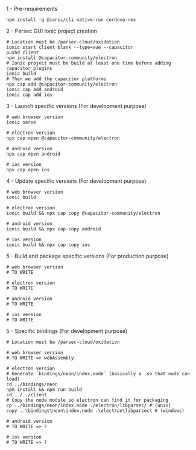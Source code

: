 1 - Pre-requirements
```shell
npm install -g @ionic/cli native-run cordova-res
```

2 - Parsec GUI Ionic project creation
```shell
# Location must be /parsec-cloud/oxidation
ionic start client blank --type=vue --capacitor
pushd client
npm install @capacitor-community/electron
# Ionic project must be build at least one time before adding capacitor plugins
ionic build
# Then we add the capacitor platforms
npx cap add @capacitor-community/electron
ionic cap add android
ionic cap add ios
```

3 - Launch specific versions (For development purpose)
```shell
# web browser version
ionic serve

# electron version
npx cap open @capacitor-community/electron

# android version
npx cap open android

# ios version
npx cap open ios
```

4 - Update specific versions (For development purpose)
```shell
# web browser version
ionic build

# electron version
ionic build && npx cap copy @capacitor-community/electron

# android version
ionic build && npx cap copy android

# ios version
ionic build && npx cap copy ios
```

5 - Build and package specific versions (For production purpose)
```shell
# web browser version
# TO WRITE

# electron version
# TO WRITE

# android version
# TO WRITE

# ios version
# TO WRITE
```

5 - Specific bindings (For development purpose)
```shell
# Location must be /parsec-cloud/oxidation

# web browser version
# TO WRITE => webAssembly

# electron version
# Generate `bindings/neon/index.node` (basically a .so that node can load)
cd ../bindings/neon
npm install && npm run build
cd ../../client
# Copy the node module so electron can find it for packaging
cp ../bindings/neon/index.node ./electron/libparsec/ # (unix)
copy ..\bindings\neon\index.node .\electron\libparsec\ # (windows)

# android version
# TO WRITE => ?

# ios version
# TO WRITE => ?
```
